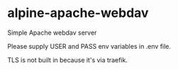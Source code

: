 # alpine-apache-webdav

Simple Apache webdav server

Please supply USER and PASS env variables in .env file.

TLS is not built in because it's via traefik.